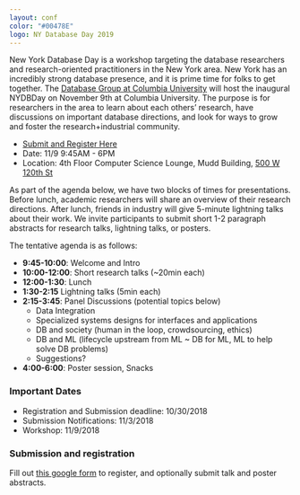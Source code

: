 ```yaml
---
layout: conf
color: "#00478E"
logo: NY Database Day 2019
---
```


New York Database Day is a workshop targeting the database researchers and research-oriented practitioners in the New York area. New York has an incredibly strong database presence, and it is prime time for folks to get together. The [Database Group at Columbia University](https://cudbg.github.io) will host the inaugural NYDBDay on November 9th at Columbia University. The purpose is for researchers in the area to learn about each others’ research, have discussions on important database directions, and look for ways to grow and foster the research+industrial community.

* [Submit and Register Here](https://goo.gl/forms/DQcfAMCzqg6hmaVJ3)
* Date: 11/9 9:45AM - 6PM
* Location: 4th Floor Computer Science Lounge, Mudd Building, [500 W 120th St](https://goo.gl/maps/3j1L69NpGZS2)


As part of the agenda below, we have two blocks of times for presentations. Before lunch, academic researchers will share an overview of their research directions. After lunch, friends in industry will give 5-minute lightning talks about their work. We invite participants to submit short 1-2 paragraph abstracts for research talks, lightning talks, or posters.


The tentative agenda is as follows:

* **9:45-10:00**: Welcome and Intro
* **10:00-12:00**: Short research talks (~20min each)
* **12:00-1:30**: Lunch
* **1:30-2:15** Lightning talks (5min each)
* **2:15-3:45**: Panel Discussions (potential topics below)
  * Data Integration
  * Specialized systems designs for interfaces and applications
  * DB and society (human in the loop, crowdsourcing, ethics)
  * DB and ML (lifecycle upstream from ML ~ DB for ML, ML to help solve DB problems)
  * Suggestions?
* **4:00-6:00**: Poster session, Snacks


### Important Dates

* Registration and Submission deadline: 10/30/2018
* Submission Notifications: 11/3/2018
* Workshop: 11/9/2018

### Submission and registration

Fill out [this google form](https://goo.gl/forms/DQcfAMCzqg6hmaVJ3) to register, and optionally submit talk and poster abstracts.
